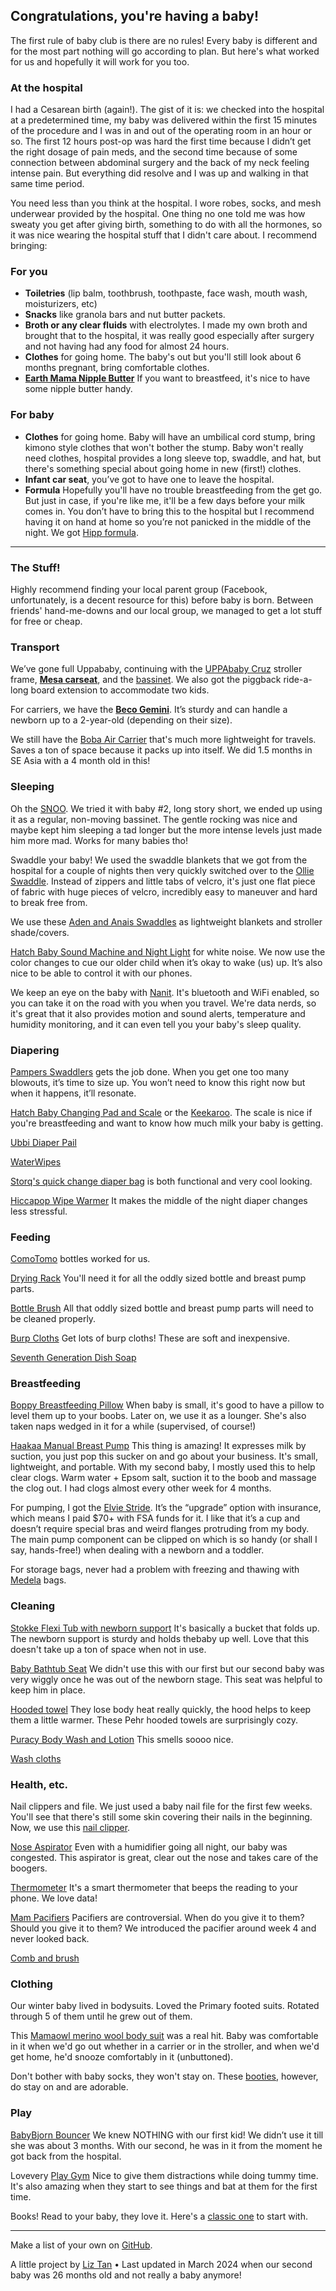 ## **Congratulations, you're having a baby!**

The first rule of baby club is there are no rules! Every baby is different and for the most part nothing will go according to plan. But here's what worked for us and hopefully it will work for you too.

### **At the hospital**

I had a Cesarean birth (again!). The gist of it is: we checked into the hospital at a predetermined time, my baby was delivered within the first 15 minutes of the procedure and I was in and out of the operating room in an hour or so. The first 12 hours post-op was hard the first time because I didn’t get the right dosage of pain meds, and the second time because of some connection between abdominal surgery and the back of my neck feeling intense pain. But everything did resolve and I was up and walking in that same time period. 

You need less than you think at the hospital. I wore robes, socks, and mesh underwear provided by the hospital. One thing no one told me was how sweaty you get after giving birth, something to do with all the hormones, so it was nice wearing the hospital stuff that I didn't care about. I recommend bringing:

### **For you**

- **Toiletries** (lip balm, toothbrush, toothpaste, face wash, mouth wash, moisturizers, etc)
- **Snacks** like granola bars and nut butter packets.
- **Broth or any clear fluids** with electrolytes. I made my own broth and brought that to the hospital, it was really good especially after surgery and not having had any food for almost 24 hours.
- **Clothes** for going home. The baby's out but you'll still look about 6 months pregnant, bring comfortable clothes.
- **[Earth Mama Nipple Butter](https://amzn.to/2KWqVue)** If you want to breastfeed, it's nice to have some nipple butter handy.

### **For baby**

- **Clothes** for going home. Baby will have an umbilical cord stump, bring kimono style clothes that won't bother the stump. Baby won't really need clothes, hospital provides a long sleeve top, swaddle, and hat, but there's something special about going home in new (first!) clothes.
- **Infant car seat**, you’ve got to have one to leave the hospital.
- **Formula** Hopefully you'll have no trouble breastfeeding from the get go. But just in case, if you're like me, it'll be a few days before your milk comes in. You don’t have to bring this to the hospital but I recommend having it on hand at home so you’re not panicked in the middle of the night. We got [Hipp formula](https://www.hipp.com/).

---

### **The Stuff!**

Highly recommend finding your local parent group (Facebook, unfortunately, is a decent resource for this) before baby is born. Between friends' hand-me-downs and our local group, we managed to get a lot stuff for free or cheap.

### **Transport**

We’ve gone full Uppababy, continuing with the [UPPAbaby Cruz](https://amzn.to/31SON8Y) stroller frame, **[Mesa carseat](https://uppababy.com/mesa/)**, and the [bassinet](https://amzn.to/2Z7x0xN). We also got the piggback ride-a-long board extension to accommodate two kids. 

For carriers, we have the **[Beco Gemini](https://becobabycarrier.com/collections/beco-gemini)**. It’s sturdy and can handle a newborn up to a 2-year-old (depending on their size). 

We still have the [Boba Air Carrier](https://amzn.to/2HiUXaC) that's much more lightweight for travels. Saves a ton of space because it packs up into itself. We did 1.5 months in SE Asia with a 4 month old in this!

### **Sleeping**

Oh the [SNOO](https://www.happiestbaby.com/products/snoo-smart-bassinet). We tried it with baby #2, long story short, we ended up using it as a regular, non-moving bassinet. The gentle rocking was nice and maybe kept him sleeping a tad longer but the more intense levels just made him more mad. Works for many babies tho!

Swaddle your baby! We used the swaddle blankets that we got from the hospital for a couple of nights then very quickly switched over to the [Ollie Swaddle](https://amzn.to/31VLzkV). Instead of zippers and little tabs of velcro, it's just one flat piece of fabric with huge pieces of velcro, incredibly easy to maneuver and hard to break free from.

We use these [Aden and Anais Swaddles](https://amzn.to/2HAUfWj) as lightweight blankets and stroller shade/covers.

[Hatch Baby Sound Machine and Night Light](https://amzn.to/31SpjIH) for white noise. We now use the color changes to cue our older child when it’s okay to wake (us) up. It’s also nice to be able to control it with our phones.

We keep an eye on the baby with [Nanit](https://amzn.to/31SIXEl). It's bluetooth and WiFi enabled, so you can take it on the road with you when you travel. We're data nerds, so it's great that it also provides motion and sound alerts, temperature and humidity monitoring, and it can even tell you your baby's sleep quality.

### **Diapering**

[Pampers Swaddlers](https://amzn.to/2pisxHF) gets the job done. When you get one too many blowouts, it’s time to size up. You won’t need to know this right now but when it happens, it’ll resonate.

[Hatch Baby Changing Pad and Scale](https://amzn.to/320oFJl) or the [Keekaroo](https://amzn.to/31VGtVH). The scale is nice if you're breastfeeding and want to know how much milk your baby is getting.

[Ubbi Diaper Pail](https://amzn.to/31QrZ9E)

[WaterWipes](https://amzn.to/2ZkLLIX)

[Storq's quick change diaper bag](https://storq.com/products/clutch-diaper-change-bag) is both functional and very cool looking.

[Hiccapop Wipe Warmer](https://amzn.to/2MYh6PZ) It makes the middle of the night diaper changes less stressful. 

### **Feeding**

[ComoTomo](https://uppababy.com/mesa/) bottles worked for us. 

[Drying Rack](https://amzn.to/2Uhk82d) You'll need it for all the oddly sized bottle and breast pump parts.

[Bottle Brush](https://amzn.to/2Pkl8nr) All that oddly sized bottle and breast pump parts will need to be cleaned properly.

[Burp Cloths](https://amzn.to/2NF8q05) Get lots of burp cloths! These are soft and inexpensive.

[Seventh Generation Dish Soap](https://amzn.to/2ZxteJd)

### **Breastfeeding**

[Boppy Breastfeeding Pillow](https://amzn.to/2zBXSa2) When baby is small, it's good to have a pillow to level them up to your boobs. Later on, we use it as a lounger. She's also taken naps wedged in it for a while (supervised, of course!)

[Haakaa Manual Breast Pump](https://amzn.to/2NJc8G0) This thing is amazing! It expresses milk by suction, you just pop this sucker on and go about your business. It's small, lightweight, and portable. With my second baby, I mostly used this to help clear clogs. Warm water + Epsom salt, suction it to the boob and massage the clog out. I had clogs almost every other week for 4 months. 

For pumping, I got the [Elvie Stride](https://www.elvie.com/en-us/shop/elvie-stride). It’s the “upgrade” option with insurance, which means I paid $70+ with FSA funds for it. I like that it’s a cup and doesn’t require special bras and weird flanges protruding from my body. The main pump component can be clipped on which is so handy (or shall I say, hands-free!) when dealing with a newborn and a toddler. 

For storage bags, never had a problem with freezing and thawing with [Medela](https://amzn.to/2MOCHKv) bags.

### **Cleaning**

[Stokke Flexi Tub with newborn support](https://amzn.to/2zCYLin) It's basically a bucket that folds up. The newborn support is sturdy and holds thebaby up well. Love that this doesn't take up a ton of space when not in use.

[Baby Bathtub Seat](https://a.co/24y5Jmt) We didn't use this with our first but our second baby was very wiggly once he was out of the newborn stage. This seat was helpful to keep him in place. 

[Hooded towel](https://pehr.com/collections/petit-hooded-towel) They lose body heat really quickly, the hood helps to keep them a little warmer. These Pehr hooded towels are surprisingly cozy.

[Puracy Body Wash and Lotion](https://amzn.to/2NHF6X1) This smells soooo nice.

[Wash cloths](https://amzn.to/2LiHbG8)

### **Health, etc.**

Nail clippers and file. We just used a baby nail file for the first few weeks. You'll see that there's still some skin covering their nails in the beginning. Now, we use this [nail clipper](https://amzn.to/2ZHO3Si).

[Nose Aspirator](https://amzn.to/2ZMiMxW) Even with a humidifier going all night, our baby was congested. This aspirator is great, clear out the nose and takes care of the boogers.

[Thermometer](https://amzn.to/2ZHlYur) It's a smart thermometer that beeps the reading to your phone. We love data!

[Mam Pacifiers](https://amzn.to/2LbpEAM) Pacifiers are controversial. When do you give it to them? Should you give it to them? We introduced the pacifier around week 4 and never looked back.

[Comb and brush](https://amzn.to/2zHolmG)

### **Clothing**

Our winter baby lived in bodysuits. Loved the Primary footed suits. Rotated through 5 of them until he grew out of them. 

This [Mamaowl merino wool body suit](https://mamaowl.net/en-us/collections/baby-wool-outerwear/products/organic-merino-wool-fleece-suit-slate) was a real hit. Baby was comfortable in it when we'd go out whether in a carrier or in the stroller, and when we'd get home, he'd snooze comfortably in it (unbuttoned). 

Don't bother with baby socks, they won't stay on. These [booties](https://amzn.to/2PvjkIs), however, do stay on and are adorable.

### **Play**

[BabyBjorn Bouncer](https://amzn.to/2ZDRaL1) We knew NOTHING with our first kid! We didn’t use it till she was about 3 months. With our second, he was in it from the moment he got back from the hospital. 

Lovevery [Play Gym](https://amzn.to/2NGXy1W) Nice to give them distractions while doing tummy time. It's also amazing when they start to see things and bat at them for the first time.

Books! Read to your baby, they love it. Here's a [classic one](https://amzn.to/2NI6P9Z) to start with.


---

Make a list of your own on [GitHub](https://github.com/liztan/little-bee). 

A little project by [Liz Tan](http://liztan.com) • Last updated in March 2024 when our second baby was 26 months old and not really a baby anymore!  



